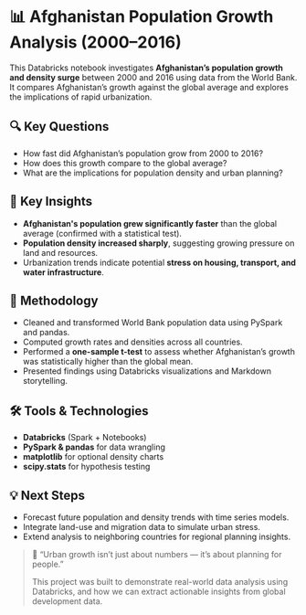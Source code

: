 
# 📊 Afghanistan Population Growth Analysis (2000–2016)

This Databricks notebook investigates **Afghanistan’s population growth and density surge** between 2000 and 2016 using data from the World Bank. It compares Afghanistan’s growth against the global average and explores the implications of rapid urbanization.

## 🔍 Key Questions
- How fast did Afghanistan’s population grow from 2000 to 2016?
- How does this growth compare to the global average?
- What are the implications for population density and urban planning?

## 🧠 Key Insights
- **Afghanistan's population grew significantly faster** than the global average (confirmed with a statistical test).
- **Population density increased sharply**, suggesting growing pressure on land and resources.
- Urbanization trends indicate potential **stress on housing, transport, and water infrastructure**.

## 🧪 Methodology
- Cleaned and transformed World Bank population data using PySpark and pandas.
- Computed growth rates and densities across all countries.
- Performed a **one-sample t-test** to assess whether Afghanistan’s growth was statistically higher than the global mean.
- Presented findings using Databricks visualizations and Markdown storytelling.


## 🛠️ Tools & Technologies
- **Databricks** (Spark + Notebooks)
- **PySpark & pandas** for data wrangling
- **matplotlib** for optional density charts
- **scipy.stats** for hypothesis testing

## 💡 Next Steps
- Forecast future population and density trends with time series models.
- Integrate land-use and migration data to simulate urban stress.
- Extend analysis to neighboring countries for regional planning insights.


> 🧠 “Urban growth isn’t just about numbers — it’s about planning for people.”  
>
> This project was built to demonstrate real-world data analysis using Databricks, and how we can extract actionable insights from global development data.
